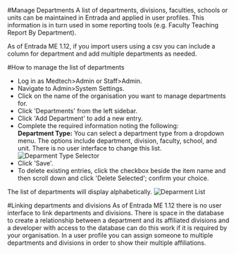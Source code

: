 #Manage Departments
A list of departments, divisions, faculties, schools or units can be maintained in Entrada and applied in user profiles.  This information is in turn used in some reporting tools (e.g. Faculty Teaching Report By Department).

As of Entrada ME 1.12, if you import users using a csv you can include a column for department and add multiple departments as needed.

#How to manage the list of departments
* Log in as Medtech>Admin or Staff>Admin.
* Navigate to Admin>System Settings.
* Click on the name of the organisation you want to manage departments for.
* Click 'Departments' from the left sidebar.
* Click 'Add Department' to add a new entry.
* Complete the required information noting the following:  
**Department Type:** You can select a department type from a dropdown menu.  The options include department, division, faculty, school, and unit.  There is no user interface to change this list.
![Deparment Type Selector](/img/systemsetup/departmenttype-me1.11.png)
* Click 'Save'.
* To delete existing entries, click the checkbox beside the item name and then scroll down and click 'Delete Selected'; confirm your choice.  

The list of departments will display alphabetically.
![Deparment List](/img/systemsetup/departmentlist-me1.11.png)

#Linking departments and divisions
As of Entrada ME 1.12 there is no user interface to link departments and divisions.  There is space in the database to create a relationship between a department and its affiliated divisions and a developer with access to the database can do this work if it is required by your organisation.  In a user profile you can assign someone to multiple departments and divisions in order to show their multiple affiliations.
